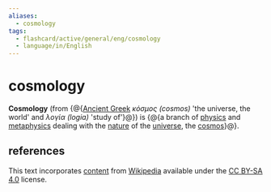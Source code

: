 ```yaml
---
aliases:
  - cosmology
tags:
  - flashcard/active/general/eng/cosmology
  - language/in/English
---
```


# cosmology

__Cosmology__ (from {@{[Ancient Greek](Ancient%20Greek.md) _κόσμος (cosmos)_ 'the universe, the world' and _λογία (logia)_ 'study of'}@}) is {@{a branch of [physics](physics.md) and [metaphysics](metaphysics.md) dealing with the [nature](nature.md) of the [universe](universe.md), the [cosmos](cosmos.md)}@}. <!--SR:!2027-09-02,810,290!2028-05-12,1071,350-->

## references

This text incorporates [content](https://en.wikipedia.org/wiki/cosmology) from [Wikipedia](Wikipedia.md) available under the [CC BY-SA 4.0](https://creativecommons.org/licenses/by-sa/4.0/) license.
